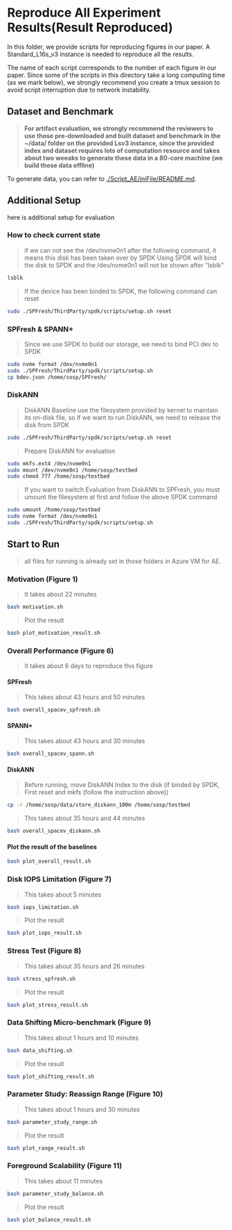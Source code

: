 # **Reproduce All Experiment Results(Result Reproduced)**

In this folder, we provide scripts for reproducing figures in our paper. A Standard_L16s_v3 instance is needed to reproduce all the results.

The name of each script corresponds to the number of each figure in our paper. Since some of the scripts in this directory take a long computing time (as we mark below), we strongly recommend you create a tmux session to avoid script interruption due to network instability.

## **Dataset and Benchmark**
> **For artifact evaluation, we strongly recommend the reviewers to use those pre-downloaded and built dataset and benchmark in the ~/data/ folder on the provided Lsv3 instance, since the provided index and dataset requires lots of computation resource and takes about two weeaks to generate these data in a 80-core machine (we build these data offline)**

To  generate data, you can refer to [./Script_AE/iniFile/README.md](./Script_AE_iniFile).

## **Additional Setup**
here is additional setup for evaluation

### **How to check current state**
> if we can not see the /dev/nvme0n1 after the following command, it means this disk has been taken over by SPDK
> Using SPDK will bind the disk to SPDK and the /dev/nvme0n1 will not be shown after "lsblk"
```bash
lsblk
```

> If the device has been binded to SPDK, the following command can reset
```bash
sudo ./SPFresh/ThirdParty/spdk/scripts/setup.sh reset
```

### **SPFresh & SPANN+**
> Since we use SPDK to build our storage, we need to bind PCI dev to SPDK
```bash
sudo nvme format /dev/nvme0n1
sudo ./SPFresh/ThirdParty/spdk/scripts/setup.sh
cp bdev.json /home/sosp/SPFresh/
```

### **DiskANN**
> DiskANN Baseline use the filesystem provided by kernel to maintain its on-disk file, so if we want to run DiskANN, we need to release the disk from SPDK
```bash
sudo ./SPFresh/ThirdParty/spdk/scripts/setup.sh reset
```

> Prepare DiskANN for evaluation
```bash
sudo mkfs.ext4 /dev/nvme0n1
sudo mount /dev/nvme0n1 /home/sosp/testbed
sudo chmod 777 /home/sosp/testbed
```

> If you want to switch Evaluation from DiskANN to SPFresh, you must umount the filesystem at first and follow the above SPDK command
```bash
sudo umount /home/sosp/testbed
sudo nvme format /dev/nvme0n1
sudo ./SPFresh/ThirdParty/spdk/scripts/setup.sh
```

## **Start to Run**

> all files for running is already set in those folders in Azure VM for AE.

### **Motivation (Figure 1)**
> It takes about 22 minutes
```bash
bash motivation.sh
```
> Plot the result
```bash
bash plot_motivation_result.sh
```

### **Overall Performance (Figure 6)**
> It takes about 6 days to reproduce this figure
#### **SPFresh**
> This takes about 43 hours and 50 minutes
```bash
bash overall_spacev_spfresh.sh
```
#### **SPANN+**
> This takes about 43 hours and 30 minutes
```bash
bash overall_spacev_spann.sh
```
#### **DiskANN**
> Before running, move DiskANN Index to the disk (if binded by SPDK, First reset and mkfs (follow the instruction above))
```bash
cp -r /home/sosp/data/store_diskann_100m /home/sosp/testbed
```
> This takes about 35 hours and 44 minutes
```bash
bash overall_spacev_diskann.sh
```
#### **Plot the result of the baselines**
```bash
bash plot_overall_result.sh
```

### **Disk IOPS Limitation (Figure 7)**
> This takes about 5 minutes
```bash
bash iops_limitation.sh
```
> Plot the result
```bash
bash plot_iops_result.sh
```

### **Stress Test (Figure 8)**
> This takes about 35 hours and 26 minutes
```bash
bash stress_spfresh.sh
```
> Plot the result
```bash
bash plot_stress_result.sh
```

### **Data Shifting Micro-benchmark (Figure 9)**
> This takes about 1 hours and 10 minutes
```bash
bash data_shifting.sh
```
> Plot the result
```bash
bash plot_shifting_result.sh
```
### **Parameter Study: Reassign Range (Figure 10)**
> This takes about 1 hours and 30 minutes
```bash
bash parameter_study_range.sh
```
> Plot the result
```bash
bash plot_range_result.sh
```
### **Foreground Scalability (Figure 11)**
> This takes about 11 minutes
```bash
bash parameter_study_balance.sh
```
> Plot the result
```bash
bash plot_balance_result.sh
```



